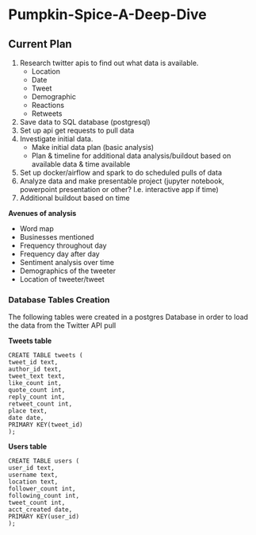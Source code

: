 # Pumpkin-Spice-A-Deep-Dive

## Current Plan

1. Research twitter apis to find out what data is available.
   - Location
    - Date
    - Tweet
    - Demographic
    - Reactions 
    - Retweets
2. Save data to SQL database (postgresql)
3. Set up api get requests to pull data
4. Investigate initial data.
    - Make initial data plan (basic analysis)
    - Plan & timeline for additional data analysis/buildout  based on available data & time available
5. Set up docker/airflow and spark to do scheduled pulls of data
6. Analyze data and make presentable project (jupyter notebook, powerpoint presentation or other? I.e. interactive app if time)
7. Additional buildout based on time

**Avenues of analysis**
  - Word map
  - Businesses mentioned
  - Frequency throughout day
  - Frequency day after day
  - Sentiment analysis over time
  - Demographics of the tweeter
  - Location of tweeter/tweet


### Database Tables Creation

The following tables were created in a postgres Database in order to load the data from the Twitter API pull

**Tweets table**
```
CREATE TABLE tweets (
tweet_id text,
author_id text,
tweet_text text,
like_count int,
quote_count int,
reply_count int,
retweet_count int,
place text,
date date,
PRIMARY KEY(tweet_id)
);
```

**Users table**
```
CREATE TABLE users (
user_id text,
username text,
location text,
follower_count int,
following_count int,
tweet_count int,
acct_created date,
PRIMARY KEY(user_id)
);
```
